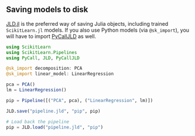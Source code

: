 Saving models to disk
------

[JLD.jl](https://github.com/JuliaIO/JLD.jl) is the preferred way of saving Julia objects,
including trained `ScikitLearn.jl` models. If you also use Python models (via
`@sk_import`), you will have to import
[PyCallJLD](https://github.com/JuliaPy/PyCallJLD.jl) as well.

```julia
using ScikitLearn
using ScikitLearn.Pipelines
using PyCall, JLD, PyCallJLD

@sk_import decomposition: PCA
@sk_import linear_model: LinearRegression

pca = PCA()
lm = LinearRegression()

pip = Pipeline([("PCA", pca), ("LinearRegression", lm)])

JLD.save("pipeline.jld", "pip", pip)

# Load back the pipeline
pip = JLD.load("pipeline.jld", "pip")
```